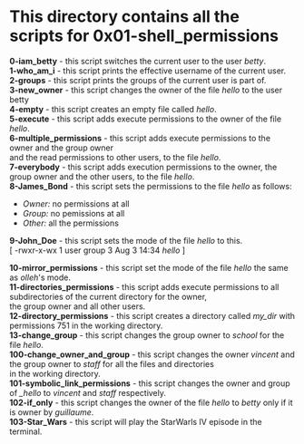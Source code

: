 # This directory contains all the scripts for 0x01-shell_permissions 

**0-iam_betty** - this script switches the current user to the user *betty*.<br>
**1-who_am_i** - this script prints the effective username of the current user.<br>
**2-groups** - this script prints the groups of the current user is part of.<br>
**3-new_owner** - this script changes the owner of the file *hello* to the user betty<br>
**4-empty** - this script creates an empty file called *hello*.<br>
**5-execute** - this script adds execute permissions to the owner of the file *hello*.<br>
**6-multiple_permissions** - this script adds execute permissions to the owner and the group owner<br> 
and the read permissions to other users, to the file *hello*.<br>
**7-everybody** - this script adds execution permissions to the owner, the group owner and the other users, to the file *hello*.<br>
**8-James_Bond** - this script sets the permissions to the file *hello* as follows:<br>
* *Owner:* no permissions at all
* *Group:* no pemissions at all
* *Other:* all the permissions

**9-John_Doe** - this script sets the mode of the file *hello* to this.<br>
        [ -rwxr-x-wx 1 user group 3 Aug  3 14:34 *hello* ]<br>

**10-mirror_permissions** - this script set the mode of the file *hello* the same as *olleh*'s mode.<br>
**11-directories_permissions** - this script adds execute permissions to all subdirectories of the current directory for the owner,<br>
the group owner and all other users.<br>
**12-directory_permissions** - this script creates a directory called *my_dir* with permissions 751 in the working directory.<br>
**13-change_group** - this script changes the group owner to *school* for the file *hello*.<br>
**100-change_owner_and_group** - this script changes the owner *vincent* and the group owner to *staff* for all the files and directories<br>
in the working directory.<br>
**101-symbolic_link_permissions** - this script changes the owner and group of *_hello* to *vincent* and *staff* respectively.<br>
**102-if_only** - this script changes the owner of the file *hello* to *betty* only if it is owner by *guillaume*.<br>
**103-Star_Wars** - this script will play the StarWarls IV episode in the terminal.<br>
